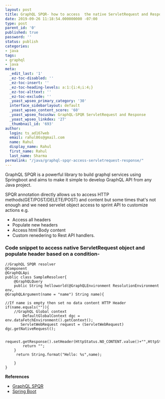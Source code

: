 ```yaml
---
layout: post
title: GraphQL SPQR- how to access  the native ServletRequest and Response
date: 2019-09-26 11:18:54.000000000 -07:00
type: post
parent_id: '0'
published: true
password: ''
status: publish
categories:
- java
tags:
- graphql
- java
meta:
  _edit_last: '1'
  _ez-toc-disabled: ''
  _ez-toc-insert: ''
  _ez-toc-heading-levels: a:1:{i:4;i:4;}
  _ez-toc-alttext: ''
  _ez-toc-exclude: ''
  _yoast_wpseo_primary_category: '30'
  interface_sidebarlayout: default
  _yoast_wpseo_content_score: '60'
  _yoast_wpseo_focuskw: GraphQL-SPQR ServletRequest and Response
  _yoast_wpseo_linkdex: '27'
  _thumbnail_id: '693'
author:
  login: ts_ad167web
  email: rahul86s@gmail.com
  name: Rahul
  display_name: Rahul
  first_name: Rahul
  last_name: Sharma
permalink: "/java/graphql-spqr-access-servletrequest-response/"
---
```


GraphQL SPQR is a powerful library to build graphql services using Springboot and aims to make it simple to develop GraphQL API from any Java project.


SPQR annotation directly allows us to access HTTP methods(GET/POST/DELETE/POST) and content but some times that's not enough and we need servelet object access to sprint API to customize actions e.g.

- Access all headers
- Populate new headers
- Access html Body content
- Custom renedering to Rest API handlers.


### Code snippet to access native ServletRequest object and populate header based on a condition-

<!-- /wp:paragraph -->

<!-- wp:preformatted {"className":"java"} -->

```
//GraphQL SPQR resolver
@Component
@GraphQLApi
public class SampleResolver{
    @GraphQLQuery
    public String helloworld(@GraphQLEnvironment ResolutionEnvironment env, 
@GraphQLArgument(name = "name") String name){

//If name is empty then set no data content HTTP Header   
if(name.equals("")){
    //GraphQL Global context
        DefaultGlobalContext dgc = env.dataFetchEnvironment().getContext();
       ServletWebRequest request = (ServletWebRequest) dgc.getNativeRequest();
      
       request.getResponse().setHeader(HttpStatus.NO_CONTENT.value()+"",HttpStatus.NO_CONTENT.getReasonPhrase());
        return ""; 
    }        
     return String.format("Hello: %s",name);    
        
    }
}
```


**References**


- [GraphQL SPQR](https://github.com/leangen/graphql-spqr)
- [Spring Boot](https://spring.io/projects/spring-boot)